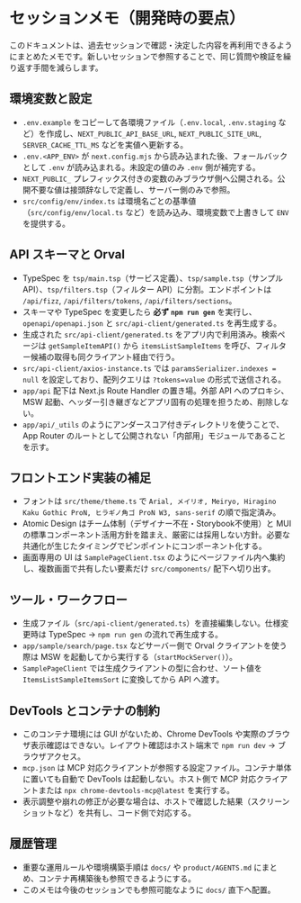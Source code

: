 # セッションメモ（開発時の要点）

このドキュメントは、過去セッションで確認・決定した内容を再利用できるようにまとめたメモです。新しいセッションで参照することで、同じ質問や検証を繰り返す手間を減らします。

## 環境変数と設定
- `.env.example` をコピーして各環境ファイル（`.env.local`, `.env.staging` など）を作成し、`NEXT_PUBLIC_API_BASE_URL`, `NEXT_PUBLIC_SITE_URL`, `SERVER_CACHE_TTL_MS` などを実値へ更新する。
- `.env.<APP_ENV>` が `next.config.mjs` から読み込まれた後、フォールバックとして `.env` が読み込まれる。未設定の値のみ `.env` 側が補完する。
- `NEXT_PUBLIC_` プレフィックス付きの変数のみブラウザ側へ公開される。公開不要な値は接頭辞なしで定義し、サーバー側のみで参照。
- `src/config/env/index.ts` は環境名ごとの基準値（`src/config/env/local.ts` など）を読み込み、環境変数で上書きして `ENV` を提供する。

## API スキーマと Orval
- TypeSpec を `tsp/main.tsp`（サービス定義）、`tsp/sample.tsp`（サンプル API）、`tsp/filters.tsp`（フィルター API）に分割。エンドポイントは `/api/fizz`, `/api/filters/tokens`, `/api/filters/sections`。
- スキーマや TypeSpec を変更したら **必ず `npm run gen`** を実行し、`openapi/openapi.json` と `src/api-client/generated.ts` を再生成する。
- 生成された `src/api-client/generated.ts` をアプリ内で利用済み。検索ページは `getSampleItemAPI()` から `itemsListSampleItems` を呼び、フィルター候補の取得も同クライアント経由で行う。
- `src/api-client/axios-instance.ts` では `paramsSerializer.indexes = null` を設定しており、配列クエリは `?tokens=value` の形式で送信される。
- `app/api` 配下は Next.js Route Handler の置き場。外部 API へのプロキシ、MSW 起動、ヘッダー引き継ぎなどアプリ固有の処理を担うため、削除しない。
- `app/api/_utils` のようにアンダースコア付きディレクトリを使うことで、App Router のルートとして公開されない「内部用」モジュールであることを示す。

## フロントエンド実装の補足
- フォントは `src/theme/theme.ts` で `Arial, メイリオ, Meiryo, Hiragino Kaku Gothic ProN, ヒラギノ角ゴ ProN W3, sans-serif` の順で指定済み。
- Atomic Design はチーム体制（デザイナー不在・Storybook不使用）と MUI の標準コンポーネント活用方針を踏まえ、厳密には採用しない方針。必要な共通化が生じたタイミングでピンポイントにコンポーネント化する。
- 画面専用の UI は `SamplePageClient.tsx` のようにページファイル内へ集約し、複数画面で共有したい要素だけ `src/components/` 配下へ切り出す。

## ツール・ワークフロー
- 生成ファイル（`src/api-client/generated.ts`）を直接編集しない。仕様変更時は TypeSpec → `npm run gen` の流れで再生成する。
- `app/sample/search/page.tsx` などサーバー側で Orval クライアントを使う際は MSW を起動してから実行する（`startMockServer()`）。
- `SamplePageClient` では生成クライアントの型に合わせ、ソート値を `ItemsListSampleItemsSort` に変換してから API へ渡す。

## DevTools とコンテナの制約
- このコンテナ環境には GUI がないため、Chrome DevTools や実際のブラウザ表示確認はできない。レイアウト確認はホスト端末で `npm run dev` → ブラウザアクセス。
- `mcp.json` は MCP 対応クライアントが参照する設定ファイル。コンテナ単体に置いても自動で DevTools は起動しない。ホスト側で MCP 対応クライアントまたは `npx chrome-devtools-mcp@latest` を実行する。
- 表示調整や崩れの修正が必要な場合は、ホストで確認した結果（スクリーンショットなど）を共有し、コード側で対応する。

## 履歴管理
- 重要な運用ルールや環境構築手順は `docs/` や `product/AGENTS.md` にまとめ、コンテナ再構築後も参照できるようにする。
- このメモは今後のセッションでも参照可能なように `docs/` 直下へ配置。
